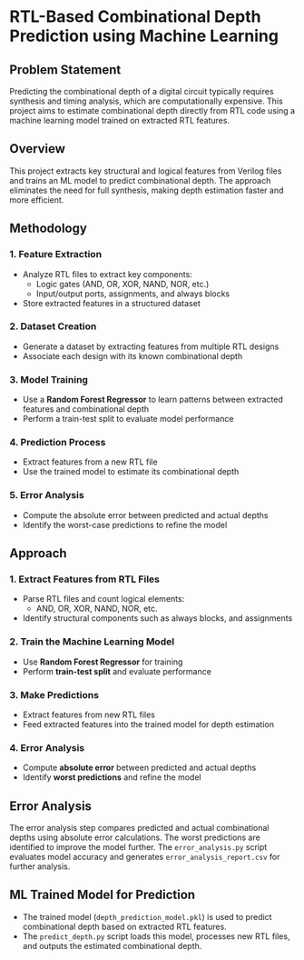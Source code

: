 # RTL-Based Combinational Depth Prediction using Machine Learning

## Problem Statement
Predicting the combinational depth of a digital circuit typically requires synthesis and timing analysis, which are computationally expensive. This project aims to estimate combinational depth directly from RTL code using a machine learning model trained on extracted RTL features.

## Overview
This project extracts key structural and logical features from Verilog files and trains an ML model to predict combinational depth. The approach eliminates the need for full synthesis, making depth estimation faster and more efficient.

## Methodology

### 1. Feature Extraction
- Analyze RTL files to extract key components:
  - Logic gates (AND, OR, XOR, NAND, NOR, etc.)
  - Input/output ports, assignments, and always blocks
- Store extracted features in a structured dataset

### 2. Dataset Creation
- Generate a dataset by extracting features from multiple RTL designs
- Associate each design with its known combinational depth

### 3. Model Training
- Use a **Random Forest Regressor** to learn patterns between extracted features and combinational depth
- Perform a train-test split to evaluate model performance

### 4. Prediction Process
- Extract features from a new RTL file
- Use the trained model to estimate its combinational depth

### 5. Error Analysis
- Compute the absolute error between predicted and actual depths
- Identify the worst-case predictions to refine the model

## Approach

### 1. Extract Features from RTL Files
- Parse RTL files and count logical elements:
  - AND, OR, XOR, NAND, NOR, etc.
- Identify structural components such as always blocks, and assignments

### 2. Train the Machine Learning Model
- Use **Random Forest Regressor** for training
- Perform **train-test split** and evaluate performance

### 3. Make Predictions
- Extract features from new RTL files
- Feed extracted features into the trained model for depth estimation

### 4. Error Analysis
- Compute **absolute error** between predicted and actual depths
- Identify **worst predictions** and refine the model

## Error Analysis
The error analysis step compares predicted and actual combinational depths using absolute error calculations. The worst predictions are identified to improve the model further. The `error_analysis.py` script evaluates model accuracy and generates `error_analysis_report.csv` for further analysis.

## ML Trained Model for Prediction
- The trained model (`depth_prediction_model.pkl`) is used to predict combinational depth based on extracted RTL features.
- The `predict_depth.py` script loads this model, processes new RTL files, and outputs the estimated combinational depth.
